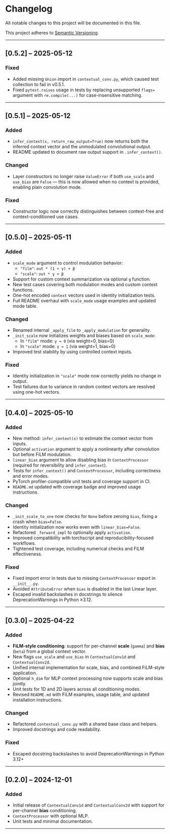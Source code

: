 # Changelog

All notable changes to this project will be documented in this file.

This project adheres to [Semantic Versioning](https://semver.org/).

---

## [0.5.2] – 2025-05-12

### Fixed
- Added missing `Union` import in `contextual_conv.py`, which caused test collection to fail in v0.5.1.
- Fixed `pytest.raises` usage in tests by replacing unsupported `flags=` argument with `re.compile(...)` for case-insensitive matching.

---

## [0.5.1] – 2025-05-12

### Added
- `infer_context(x, return_raw_output=True)` now returns both the inferred context vector and the unmodulated convolutional output.
- README updated to document raw output support in `.infer_context()`.

### Changed
- Layer constructors no longer raise `ValueError` if both `use_scale` and `use_bias` are `False` — this is now allowed when no context is provided, enabling plain convolution mode.

### Fixed
- Constructor logic now correctly distinguishes between context-free and context-conditioned use cases.

---

## [0.5.0] – 2025-05-11

### Added
- `scale_mode` argument to control modulation behavior:
  - `"film"`: `out * (1 + γ) + β`
  - `"scale"`: `out * γ + β`
- Support for custom context summarization via optional `g` function.
- New test cases covering both modulation modes and custom context functions.
- One-hot encoded `context` vectors used in identity initialization tests.
- Full README overhaul with `scale_mode` usage examples and updated mode table.

### Changed
- Renamed internal `_apply_film` to `_apply_modulation` for generality.
- `_init_scale` now initializes weights and biases based on `scale_mode`:
  - In `"film"` mode: `γ ≈ 0` (via weight=0, bias=0)
  - In `"scale"` mode: `γ ≈ 1` (via weight=1, bias=0)
- Improved test stability by using controlled context inputs.

### Fixed
- Identity initialization in `"scale"` mode now correctly yields no change in output.
- Test failures due to variance in random context vectors are resolved using one-hot vectors.

---

## [0.4.0] – 2025-05-10

### Added
- New method: `infer_context(x)` to estimate the context vector from inputs.
- Optional `activation` argument to apply a nonlinearity after convolution but before FiLM modulation.
- `linear_bias` argument to allow disabling bias in `ContextProcessor` (required for reversibility and `infer_context`).
- Tests for `infer_context()` and `ContextProcessor`, including correctness and error modes.
- PyTorch profiler-compatible unit tests and coverage support in CI.
- `README.md` updated with coverage badge and improved usage instructions.

### Changed
- `_init_scale_to_one` now checks for `None` before zeroing `bias`, fixing a crash when `bias=False`.
- Identity initialization now works even with `linear_bias=False`.
- Refactored `_forward_impl` to optionally apply `activation`.
- Improved compatibility with torchscript and reproducibility-focused workflows.
- Tightened test coverage, including numerical checks and FiLM effectiveness.

### Fixed
- Fixed import error in tests due to missing `ContextProcessor` export in `__init__.py`.
- Avoided `AttributeError` when `bias` is disabled in the last Linear layer.
- Escaped invalid backslashes in docstrings to silence DeprecationWarnings in Python ≥3.12.

---

## [0.3.0] – 2025-04-22

### Added
- **FiLM-style conditioning**: support for per-channel **scale** (`gamma`) and **bias** (`beta`) from a global context vector.
- New flags `use_scale` and `use_bias` in `ContextualConv1d` and `ContextualConv2d`.
- Unified internal implementation for scale, bias, and combined FiLM-style application.
- Optional `h_dim` for MLP context processing now supports scale and bias jointly.
- Unit tests for 1D and 2D layers across all conditioning modes.
- Revised `README.md` with FiLM examples, usage table, and updated installation instructions.

### Changed
- Refactored `contextual_conv.py` with a shared base class and helpers.
- Improved docstrings and code readability.

### Fixed
- Escaped docstring backslashes to avoid DeprecationWarnings in Python 3.12+

---

## [0.2.0] – 2024-12-01

### Added
- Initial release of `ContextualConv1d` and `ContextualConv2d` with support for per-channel **bias** conditioning.
- `ContextProcessor` with optional MLP.
- Unit tests and minimal documentation.

---

